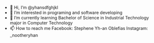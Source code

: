 - 👋 Hi, I’m @yhansdfghjkl
- 👀 I’m interested in programing and software developing
- 🌱 I’m currently learning Bachelor of Science in Industrial Technology major in Computer Technology
- 📫 How to reach me Facebook: Stephene Yh-an Oblefias
                     Instagram: _nootheryhan
<!---
yhansdfghjkl/yhansdfghjkl is a ✨ special ✨ repository because its `README.md` (this file) appears on your GitHub profile.
You can click the Preview link to take a look at your changes.
--->
